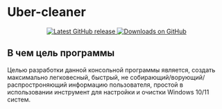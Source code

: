 # Uber-cleaner

<p align="center">
 
<a href="https://github.com/Vijorich/Uber-cleaner/releases/latest" target="_blank">
 <img alt="Latest GitHub release" src="https://img.shields.io/github/v/release/Vijorich/Uber-cleaner.svg" />
</a>
<a href="https://github.com/Vijorich/Uber-cleaner/releases/latest" target="_blank">
 <img alt="Downloads on GitHub" src="https://img.shields.io/github/downloads/Vijorich/Uber-cleaner/total.svg" />
</a>

</p>

## В чем цель программы
Целью разработки данной консольной программы является, создать максимально легковесный, быстрый, не собирающий/ворующий/распростроняющий информацию пользователя, простой в использовании инструмент для настройки и очистки Windows 10/11 систем.
